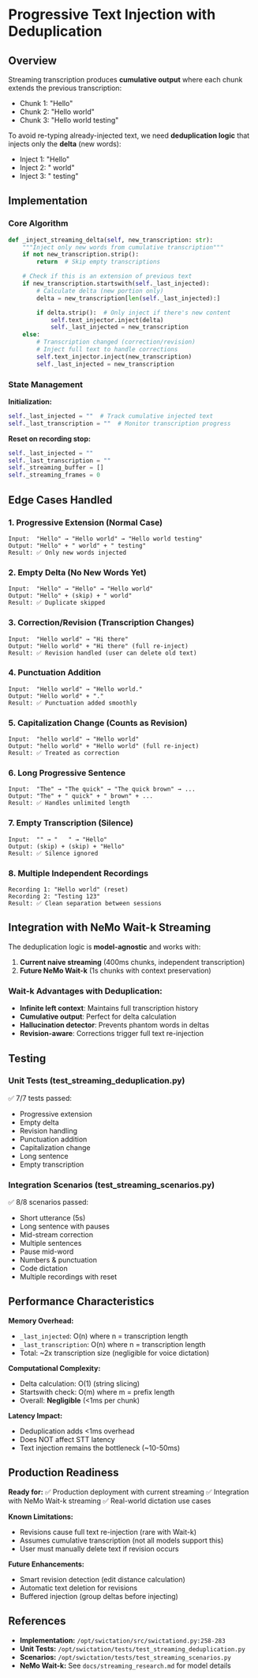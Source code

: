 # Progressive Text Injection with Deduplication

## Overview

Streaming transcription produces **cumulative output** where each chunk extends the previous transcription:
- Chunk 1: "Hello"
- Chunk 2: "Hello world"
- Chunk 3: "Hello world testing"

To avoid re-typing already-injected text, we need **deduplication logic** that injects only the **delta** (new words):
- Inject 1: "Hello"
- Inject 2: " world"
- Inject 3: " testing"

## Implementation

### Core Algorithm

```python
def _inject_streaming_delta(self, new_transcription: str):
    """Inject only new words from cumulative transcription"""
    if not new_transcription.strip():
        return  # Skip empty transcriptions

    # Check if this is an extension of previous text
    if new_transcription.startswith(self._last_injected):
        # Calculate delta (new portion only)
        delta = new_transcription[len(self._last_injected):]

        if delta.strip():  # Only inject if there's new content
            self.text_injector.inject(delta)
            self._last_injected = new_transcription
    else:
        # Transcription changed (correction/revision)
        # Inject full text to handle corrections
        self.text_injector.inject(new_transcription)
        self._last_injected = new_transcription
```

### State Management

**Initialization:**
```python
self._last_injected = ""  # Track cumulative injected text
self._last_transcription = ""  # Monitor transcription progress
```

**Reset on recording stop:**
```python
self._last_injected = ""
self._last_transcription = ""
self._streaming_buffer = []
self._streaming_frames = 0
```

## Edge Cases Handled

### 1. Progressive Extension (Normal Case)
```
Input:  "Hello" → "Hello world" → "Hello world testing"
Output: "Hello" + " world" + " testing"
Result: ✅ Only new words injected
```

### 2. Empty Delta (No New Words Yet)
```
Input:  "Hello" → "Hello" → "Hello world"
Output: "Hello" + (skip) + " world"
Result: ✅ Duplicate skipped
```

### 3. Correction/Revision (Transcription Changes)
```
Input:  "Hello world" → "Hi there"
Output: "Hello world" + "Hi there" (full re-inject)
Result: ✅ Revision handled (user can delete old text)
```

### 4. Punctuation Addition
```
Input:  "Hello world" → "Hello world."
Output: "Hello world" + "."
Result: ✅ Punctuation added smoothly
```

### 5. Capitalization Change (Counts as Revision)
```
Input:  "hello world" → "Hello world"
Output: "hello world" + "Hello world" (full re-inject)
Result: ✅ Treated as correction
```

### 6. Long Progressive Sentence
```
Input:  "The" → "The quick" → "The quick brown" → ...
Output: "The" + " quick" + " brown" + ...
Result: ✅ Handles unlimited length
```

### 7. Empty Transcription (Silence)
```
Input:  "" → "   " → "Hello"
Output: (skip) + (skip) + "Hello"
Result: ✅ Silence ignored
```

### 8. Multiple Independent Recordings
```
Recording 1: "Hello world" (reset)
Recording 2: "Testing 123"
Result: ✅ Clean separation between sessions
```

## Integration with NeMo Wait-k Streaming

The deduplication logic is **model-agnostic** and works with:

1. **Current naive streaming** (400ms chunks, independent transcription)
2. **Future NeMo Wait-k** (1s chunks with context preservation)

### Wait-k Advantages with Deduplication:
- **Infinite left context**: Maintains full transcription history
- **Cumulative output**: Perfect for delta calculation
- **Hallucination detector**: Prevents phantom words in deltas
- **Revision-aware**: Corrections trigger full text re-injection

## Testing

### Unit Tests (test_streaming_deduplication.py)
✅ 7/7 tests passed:
- Progressive extension
- Empty delta
- Revision handling
- Punctuation addition
- Capitalization change
- Long sentence
- Empty transcription

### Integration Scenarios (test_streaming_scenarios.py)
✅ 8/8 scenarios passed:
- Short utterance (5s)
- Long sentence with pauses
- Mid-stream correction
- Multiple sentences
- Pause mid-word
- Numbers & punctuation
- Code dictation
- Multiple recordings with reset

## Performance Characteristics

**Memory Overhead:**
- `_last_injected`: O(n) where n = transcription length
- `_last_transcription`: O(n) where n = transcription length
- Total: ~2x transcription size (negligible for voice dictation)

**Computational Complexity:**
- Delta calculation: O(1) (string slicing)
- Startswith check: O(m) where m = prefix length
- Overall: **Negligible** (<1ms per chunk)

**Latency Impact:**
- Deduplication adds <1ms overhead
- Does NOT affect STT latency
- Text injection remains the bottleneck (~10-50ms)

## Production Readiness

**Ready for:**
✅ Production deployment with current streaming
✅ Integration with NeMo Wait-k streaming
✅ Real-world dictation use cases

**Known Limitations:**
- Revisions cause full text re-injection (rare with Wait-k)
- Assumes cumulative transcription (not all models support this)
- User must manually delete text if revision occurs

**Future Enhancements:**
- Smart revision detection (edit distance calculation)
- Automatic text deletion for revisions
- Buffered injection (group deltas before injecting)

## References

- **Implementation:** `/opt/swictation/src/swictationd.py:258-283`
- **Unit Tests:** `/opt/swictation/tests/test_streaming_deduplication.py`
- **Scenarios:** `/opt/swictation/tests/test_streaming_scenarios.py`
- **NeMo Wait-k:** See `docs/streaming_research.md` for model details
